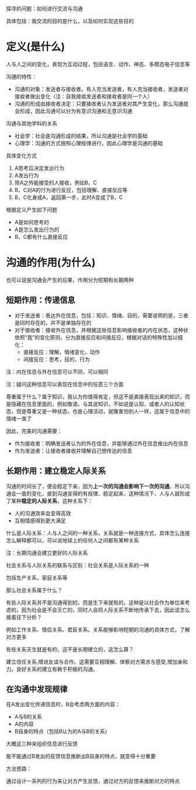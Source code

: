 探寻的问题：如何进行交流与沟通

具体包括：我交流的目的是什么，以及如何实现这些目的

# 定义(是什么)

人与人之间的变化，表现为互动过程，包括语言、动作、神态、多模态电子信息等

沟通的特性：

- 沟通的对象：发送者与接收者。有人充当发送者，有人充当接收者，发送者对接收者做出变化（注：自我接收发送者和接收者是同一个人）
- 沟通的形成由接收者决定：只要接收者认为发送者对其产生变化，那么沟通就会形成，因此沟通可以分为有意识沟通和无意识沟通

沟通与其他学科的关系

- 社会学：社会是沟通形成的结果，所以沟通是社会学的基础
- 心理学：沟通的方式按照心理规律进行，因此心理学是沟通的基础

具体变化方式

1. A思考后决定发出行为
2. A发出行为
3. 除A之外能接受的人接收，例如B，C
4. B，C对A的行为进行反应，包括理解、直接反应等
5. B，C化身成A，返回第一步，此时A变成了B，C

根据定义产生如下问题

- A是如何思考的
- A是怎么发出行为的
- B，C都有什么直接反应

# 沟通的作用(为什么)

也可以说是沟通会产生的后果，作用分为短期和长期两种

## 短期作用：传递信息

- 对于发送者：表达外在信息，包括：知识、情绪、目的，需要说明的是，三者是同时存在的，并不是单独存在的
- 对于接收者：接收外在信息，并根据这些信息影响接收者的内在状态，这种状依照“我”的变化原则，分为直接反应和间接反应，根据对话的特殊性加以细化：
  - 直接反应：理解，情绪变化，动作
  - 间接反应：思考，目的，行为

注：内在信息与外在信息可以不同，可以相同

注：疑问这种信息可以表现在信息中的任意三个方面

尊重属于什么？属于知识，我认为你值得肯定，但这不是直接表现出来的知识，而是隐藏在信息里面的，例如敬语，与其说知识，不如说是认知，或者人的认知状态，但是尊重又是一种状态，也是心理活动，就像害怕别人一样，这属于信息中的情绪一类了

因此，完美的沟通需要：

- 作为接收者：明确发送者认为的外在信息，并能够通过外在信息推出内在信息
- 作为发送者：让接收者接收并理解自己想传达的信息

## 长期作用：建立稳定人际关系

沟通的时间长了，便会稳定下来，因为**上一次的沟通会影响下一次的沟通**，所以沟通会一直的变化，直到沟通变得的有规律、稳定起来，这种情况下，人与人就形成了某种**稳定的人际关系**，这种关系下：

- 人的沟通效率会变得高效
- 互相情感得到更大满足

什么是人际关系：人与人之间的一种关系，关系就是一种连接方式，具体怎么连接怎么解释都可以，可以说地球上的任何人之间都有某种关系

注：长期沟通会建立更好的人际关系

社会关系与人际关系的联系与区别：社会关系是人际关系的一种

包括生产关系，家庭关系等

那么社会关系属于什么？

有些人际关系并不是沟通得到的，而是生下来就有的，这种是以社会作为单位来考虑的，因为社会是不会灭亡的，同时人会将人际关系不断地传承下去，因此该怎么接着往下分析？

例如工作关系、情侣关系、君臣关系。关系能够影响短期的沟通的具体方式，了解对方更多

有些关系天生就是有的，这不是长期建立的，这怎么算？

建立信任关系,增进友谊与合作。这需要互相理解、体察对方需求与感受,增加亲和力。良好关系的建立有赖于积极的沟通。

## 在沟通中发现规律

在A发出变化传递信息时，B会考虑两方面的内容：

- A与B的关系
- A的内容
- B自身的特点（包括B认为的A与B的关系）

大概这三种来组织信息进行反馈

能不能通过B发出的反馈信息推断出B自身的特点，就变得十分重要

方法思路：

通过设计一系列的行为来让对方产生反馈，通过对方的反馈来推断对方的特点
